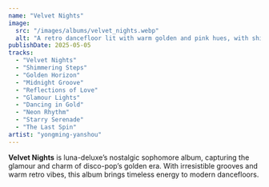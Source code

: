```yaml
---
name: "Velvet Nights"
image:
  src: "/images/albums/velvet_nights.webp"
  alt: "A retro dancefloor lit with warm golden and pink hues, with shimmering curtains in the background, featuring luna-deluxe's 'LD' logo elegantly integrated."
publishDate: 2025-05-05
tracks:
  - "Velvet Nights"
  - "Shimmering Steps"
  - "Golden Horizon"
  - "Midnight Groove"
  - "Reflections of Love"
  - "Glamour Lights"
  - "Dancing in Gold"
  - "Neon Rhythm"
  - "Starry Serenade"
  - "The Last Spin"
artist: "yongming-yanshou"
---
```


**Velvet Nights** is luna-deluxe’s nostalgic sophomore album, capturing the glamour and charm of disco-pop’s golden era. With irresistible grooves and warm retro vibes, this album brings timeless energy to modern dancefloors.
